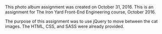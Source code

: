 This photo album assignment was created on October 31, 2016. This is an assignment for The Iron Yard Front-End Engineering course, October 2016.

The purpose of this assignment was to use jQuery to move between the cat images. The HTML, CSS, and SASS were already provided.
